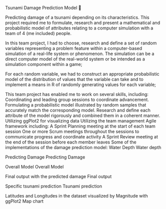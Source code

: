 Tsunami Damage Prediction Model 🌊

Predicting damage of a tsunami depending on its characteristics.
This project required me to formulate, research and present a mathematical and probabilistic model of attributes relating to a computer simulation with a team of 4 (me included) people.

In this team project, I had to choose, research and define a set of random variables representing a problem feature within a computer-based simulation of a real-life system or phenomenon. The simulation can be a direct computer model of the real-world system or be intended as a simulation component within a game;

For each random variable, we had to construct an appropriate probabilistic model of the distribution of values that the variable can take and to implement a means in R of randomly generating values for each variable;

This team project has enabled me to work on several skills, including:
Coordinating and leading group sessions to coordinate advancement.
Formulating a probabilistic model illustrated by random samples that accurately match the corresponding model.
Research and define each attribute of the model rigorously and combined them in a coherent manner.
Utilizing ggPlot2 for visualizing data
Utilizing the team management Agile framework including:
A Sprint Planning meeting at the start of each team session
One or more Scrum meetings throughout the sessions to communicate progress and coordinate activity
A Sprint Review meeting at the end of the session before each member leaves
Some of the implementations of the damage prediction model:
Water Depth
Water depth

Predicting Damage
Predicting Damage

Overall Model
Overall Model

Final output with the predicted damage
Final output

Specific tsunami prediction
Tsunami prediction

Latitudes and Longitudes in the dataset visualized by Magnitude with ggPlot2
Map chart
